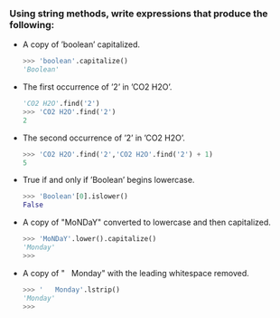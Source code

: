 ### Using string methods, write expressions that produce the following:

- A copy of ’boolean’ capitalized.
    ```python
    >>> 'boolean'.capitalize()
    'Boolean'
    ```
- The first occurrence of ’2’ in ’CO2 H2O’.
    ```python
    'CO2 H2O'.find('2')
    >>> 'CO2 H2O'.find('2')
    2
    ```
- The second occurrence of ’2’ in ’CO2 H2O’.
    ```python
    >>> 'CO2 H2O'.find('2','CO2 H2O'.find('2') + 1)
    5
    ```
- True if and only if ’Boolean’ begins lowercase.
    ```python
    >>> 'Boolean'[0].islower()
    False
    ```
- A copy of "MoNDaY" converted to lowercase and then capitalized.
    ```python
    >>> 'MoNDaY'.lower().capitalize()
    'Monday'
    >>> 
    ```
- A copy of "   Monday" with the leading whitespace removed.
    ```python
    >>> '   Monday'.lstrip()
    'Monday'
    >>> 
    ```

